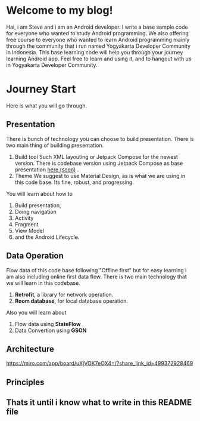 # Welcome to my blog!

Hai, i am Steve and i am an Android developer. I write a base sample code for everyone who wanted to study Android programming. We also offering free course to everyone who wanted to learn Android programming mainly through the community that i run named Yogyakarta Developer Community in Indonesia. This base learning code will help you through your journey learning Android app. Feel free to learn and using it, and to hangout with us in Yogyakarta Developer Community.


# Journey Start

Here is what you will go through.

## Presentation

There is bunch of technology you can choose to build presentation. There is two main thing of building presentation.
1. Build tool
	Such XML layouting or Jetpack Compose for the newest version. There is codebase version using Jetpack Compose as base presentation [here (soon)]() .
2. Theme
	We suggest to use Material Design, as is what we are using in this code base. Its fine, robust, and progressing.

You will learn about how to 
1. Build presentation, 
2. Doing navigation
3. Activity
4. Fragment
5. View Model
6. and the Android Lifecycle.

## Data Operation

Flow data of this code base following "Offline first" but for easy learning i am also including online first data flow. There is two main technology that we will learn in this codebase.

 1. **Retrofit**, a library for network operation. 
 2. **Room database**, for local database operation.

Also you will learn about
1. Flow data using **StateFlow**
2. Data Convertion using **GSON**

## Architecture
https://miro.com/app/board/uXjVOK7eOX4=/?share_link_id=499372928469


## Principles



## Thats it until i know what to write in this README file
